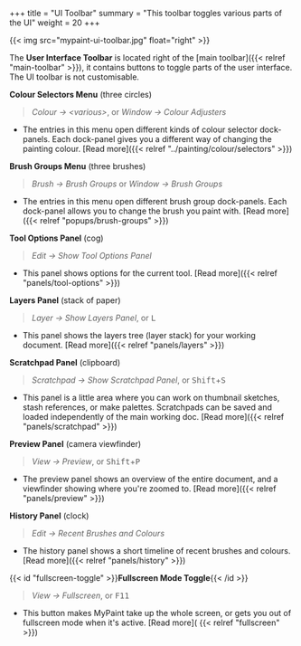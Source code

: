 +++
title = "UI Toolbar"
summary = "This toolbar toggles various parts of the UI"
weight = 20
+++

{{< img src="mypaint-ui-toolbar.jpg" float="right" >}}

The **User Interface Toolbar** is located right of the [main toolbar]({{< relref "main-toolbar" >}}), it contains
buttons to toggle parts of the user interface. The UI toolbar is not customisable.

**Colour Selectors Menu** (three circles)
> *Colour → \<various\>*, or *Window → Colour Adjusters*
- The entries in this menu open different kinds of colour selector dock-panels. Each dock-panel gives you a different
way of changing the painting colour. [Read more]({{< relref "../painting/colour/selectors" >}})

**Brush Groups Menu** (three brushes)
> *Brush → Brush Groups* or *Window → Brush Groups*
- The entries in this menu open different brush group dock-panels. Each dock-panel allows you to change the brush you
paint with. [Read more]({{< relref "popups/brush-groups" >}})

**Tool Options Panel** (cog)
> *Edit → Show Tool Options Panel*
- This panel shows options for the current tool. [Read more]({{< relref "panels/tool-options" >}})

**Layers Panel** (stack of paper)
> *Layer → Show Layers Panel*, or <kbd>L</kbd>
- This panel shows the layers tree (layer stack) for your working document. [Read more]({{< relref "panels/layers" >}})

**Scratchpad Panel** (clipboard)
> *Scratchpad → Show Scratchpad Panel*, or <kbd>Shift</kbd>+<kbd>S</kbd>
- This panel is a little area where you can work on thumbnail sketches, stash references, or make palettes. Scratchpads
can be saved and loaded independently of the main working doc. [Read more]({{< relref "panels/scratchpad" >}})

**Preview Panel** (camera viewfinder)
> *View → Preview*, or <kbd>Shift</kbd>+<kbd>P</kbd>
- The preview panel shows an overview of the entire document, and a viewfinder showing where you're zoomed to. [Read
more]({{< relref "panels/preview" >}})

**History Panel** (clock)
> *Edit → Recent Brushes and Colours*
- The history panel shows a short timeline of recent brushes and colours. [Read more]({{< relref "panels/history" >}})

{{< id "fullscreen-toggle" >}}**Fullscreen Mode Toggle**{{< /id >}}
> *View → Fullscreen*, or <kbd>F11</kbd>
- This button makes MyPaint take up the whole screen, or gets you out of fullscreen mode when it's active. [Read more](
{{< relref "fullscreen" >}})
